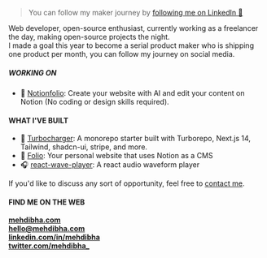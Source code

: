 > You can follow my maker journey by [following me on LinkedIn 💌](https://www.linkedin.com/in/mehdibha)

Web developer, open-source enthusiast, currently working as a freelancer the day, making open-source projects the night. 
<br/>
I made a goal this year to become a serial product maker who is shipping one product per month, you can follow my journey on social media.

##### WORKING ON
- 📖 [Notionfolio](https://notionfol.io): Create your website with AI and edit your content on Notion (No coding or design skills required).

#### WHAT I'VE BUILT
- 📑 [Turbocharger](https://github.com/mehdibha/notion-portfolio-blog): A monorepo starter built with Turborepo, Next.js 14, Tailwind, shadcn-ui, stripe, and more.
- 📑 [Folio](https://github.com/mehdibha/notion-portfolio-blog): Your personal website that uses Notion as a CMS
- 🎧 [react-wave-player](https://github.com/mehdibha/react-wave-player): A react audio waveform player
  
If you'd like to discuss any sort of opportunity, feel free to [contact me](mailto:hello@mehdibha.com).

#### FIND ME ON THE WEB
**<a href="https://www.mehdibha.com">mehdibha.com</a>**<br/>
**hello@mehdibha.com**<br/>
**<a href="https://www.linkedin.com/in/mehdibha/">linkedin.com/in/mehdibha</a>**<br/>
**<a href="https://twitter.com/mehdibha_">twitter.com/mehdibha_</a>**
